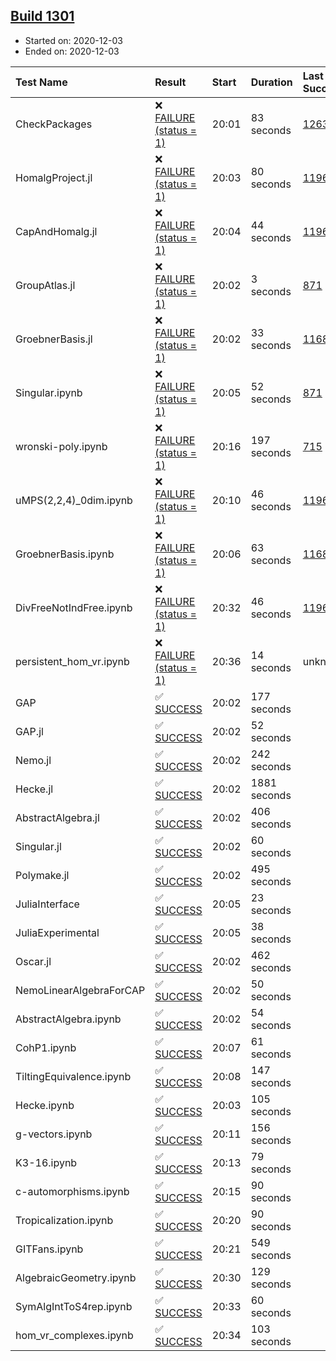 ## [Build 1301](https://oscarci.mathematik.uni-kl.de/job/oscar-stable/1301/)

* Started on: 2020-12-03
* Ended on: 2020-12-03

| Test Name    | Result | Start | Duration | Last Success | First Failure |
|:-------------|:-------|:------|:---------|:-------------|:--------------|
| CheckPackages | ❌ [FAILURE (status = 1)](https://oscarci.mathematik.uni-kl.de/job/oscar-stable/1301/artifact/logs/build-1301/CheckPackages.log) | 20:01 | 83 seconds | [1263](https://oscarci.mathematik.uni-kl.de/job/oscar-stable/1263/) | [1264](https://oscarci.mathematik.uni-kl.de/job/oscar-stable/1264/) |
| HomalgProject.jl | ❌ [FAILURE (status = 1)](https://oscarci.mathematik.uni-kl.de/job/oscar-stable/1301/artifact/logs/build-1301/HomalgProject.jl.log) | 20:03 | 80 seconds | [1196](https://oscarci.mathematik.uni-kl.de/job/oscar-stable/1196/) | [1197](https://oscarci.mathematik.uni-kl.de/job/oscar-stable/1197/) |
| CapAndHomalg.jl | ❌ [FAILURE (status = 1)](https://oscarci.mathematik.uni-kl.de/job/oscar-stable/1301/artifact/logs/build-1301/CapAndHomalg.jl.log) | 20:04 | 44 seconds | [1196](https://oscarci.mathematik.uni-kl.de/job/oscar-stable/1196/) | [1197](https://oscarci.mathematik.uni-kl.de/job/oscar-stable/1197/) |
| GroupAtlas.jl | ❌ [FAILURE (status = 1)](https://oscarci.mathematik.uni-kl.de/job/oscar-stable/1301/artifact/logs/build-1301/GroupAtlas.jl.log) | 20:02 | 3 seconds | [871](https://oscarci.mathematik.uni-kl.de/job/oscar-stable/871/) | [872](https://oscarci.mathematik.uni-kl.de/job/oscar-stable/872/) |
| GroebnerBasis.jl | ❌ [FAILURE (status = 1)](https://oscarci.mathematik.uni-kl.de/job/oscar-stable/1301/artifact/logs/build-1301/GroebnerBasis.jl.log) | 20:02 | 33 seconds | [1168](https://oscarci.mathematik.uni-kl.de/job/oscar-stable/1168/) | [1169](https://oscarci.mathematik.uni-kl.de/job/oscar-stable/1169/) |
| Singular.ipynb | ❌ [FAILURE (status = 1)](https://oscarci.mathematik.uni-kl.de/job/oscar-stable/1301/artifact/logs/build-1301/Singular.ipynb.log) | 20:05 | 52 seconds | [871](https://oscarci.mathematik.uni-kl.de/job/oscar-stable/871/) | [872](https://oscarci.mathematik.uni-kl.de/job/oscar-stable/872/) |
| wronski-poly.ipynb | ❌ [FAILURE (status = 1)](https://oscarci.mathematik.uni-kl.de/job/oscar-stable/1301/artifact/logs/build-1301/wronski-poly.ipynb.log) | 20:16 | 197 seconds | [715](https://oscarci.mathematik.uni-kl.de/job/oscar-stable/715/) | [716](https://oscarci.mathematik.uni-kl.de/job/oscar-stable/716/) |
| uMPS(2,2,4)_0dim.ipynb | ❌ [FAILURE (status = 1)](https://oscarci.mathematik.uni-kl.de/job/oscar-stable/1301/artifact/logs/build-1301/uMPS-2-2-4-_0dim.ipynb.log) | 20:10 | 46 seconds | [1196](https://oscarci.mathematik.uni-kl.de/job/oscar-stable/1196/) | [1197](https://oscarci.mathematik.uni-kl.de/job/oscar-stable/1197/) |
| GroebnerBasis.ipynb | ❌ [FAILURE (status = 1)](https://oscarci.mathematik.uni-kl.de/job/oscar-stable/1301/artifact/logs/build-1301/GroebnerBasis.ipynb.log) | 20:06 | 63 seconds | [1168](https://oscarci.mathematik.uni-kl.de/job/oscar-stable/1168/) | [1169](https://oscarci.mathematik.uni-kl.de/job/oscar-stable/1169/) |
| DivFreeNotIndFree.ipynb | ❌ [FAILURE (status = 1)](https://oscarci.mathematik.uni-kl.de/job/oscar-stable/1301/artifact/logs/build-1301/DivFreeNotIndFree.ipynb.log) | 20:32 | 46 seconds | [1196](https://oscarci.mathematik.uni-kl.de/job/oscar-stable/1196/) | [1197](https://oscarci.mathematik.uni-kl.de/job/oscar-stable/1197/) |
| persistent_hom_vr.ipynb | ❌ [FAILURE (status = 1)](https://oscarci.mathematik.uni-kl.de/job/oscar-stable/1301/artifact/logs/build-1301/persistent_hom_vr.ipynb.log) | 20:36 | 14 seconds | unknown | unknown |
| GAP | ✅ [SUCCESS](https://oscarci.mathematik.uni-kl.de/job/oscar-stable/1301/artifact/logs/build-1301/GAP.log) | 20:02 | 177 seconds |  |  |
| GAP.jl | ✅ [SUCCESS](https://oscarci.mathematik.uni-kl.de/job/oscar-stable/1301/artifact/logs/build-1301/GAP.jl.log) | 20:02 | 52 seconds |  |  |
| Nemo.jl | ✅ [SUCCESS](https://oscarci.mathematik.uni-kl.de/job/oscar-stable/1301/artifact/logs/build-1301/Nemo.jl.log) | 20:02 | 242 seconds |  |  |
| Hecke.jl | ✅ [SUCCESS](https://oscarci.mathematik.uni-kl.de/job/oscar-stable/1301/artifact/logs/build-1301/Hecke.jl.log) | 20:02 | 1881 seconds |  |  |
| AbstractAlgebra.jl | ✅ [SUCCESS](https://oscarci.mathematik.uni-kl.de/job/oscar-stable/1301/artifact/logs/build-1301/AbstractAlgebra.jl.log) | 20:02 | 406 seconds |  |  |
| Singular.jl | ✅ [SUCCESS](https://oscarci.mathematik.uni-kl.de/job/oscar-stable/1301/artifact/logs/build-1301/Singular.jl.log) | 20:02 | 60 seconds |  |  |
| Polymake.jl | ✅ [SUCCESS](https://oscarci.mathematik.uni-kl.de/job/oscar-stable/1301/artifact/logs/build-1301/Polymake.jl.log) | 20:02 | 495 seconds |  |  |
| JuliaInterface | ✅ [SUCCESS](https://oscarci.mathematik.uni-kl.de/job/oscar-stable/1301/artifact/logs/build-1301/JuliaInterface.log) | 20:05 | 23 seconds |  |  |
| JuliaExperimental | ✅ [SUCCESS](https://oscarci.mathematik.uni-kl.de/job/oscar-stable/1301/artifact/logs/build-1301/JuliaExperimental.log) | 20:05 | 38 seconds |  |  |
| Oscar.jl | ✅ [SUCCESS](https://oscarci.mathematik.uni-kl.de/job/oscar-stable/1301/artifact/logs/build-1301/Oscar.jl.log) | 20:02 | 462 seconds |  |  |
| NemoLinearAlgebraForCAP | ✅ [SUCCESS](https://oscarci.mathematik.uni-kl.de/job/oscar-stable/1301/artifact/logs/build-1301/NemoLinearAlgebraForCAP.log) | 20:02 | 50 seconds |  |  |
| AbstractAlgebra.ipynb | ✅ [SUCCESS](https://oscarci.mathematik.uni-kl.de/job/oscar-stable/1301/artifact/logs/build-1301/AbstractAlgebra.ipynb.log) | 20:02 | 54 seconds |  |  |
| CohP1.ipynb | ✅ [SUCCESS](https://oscarci.mathematik.uni-kl.de/job/oscar-stable/1301/artifact/logs/build-1301/CohP1.ipynb.log) | 20:07 | 61 seconds |  |  |
| TiltingEquivalence.ipynb | ✅ [SUCCESS](https://oscarci.mathematik.uni-kl.de/job/oscar-stable/1301/artifact/logs/build-1301/TiltingEquivalence.ipynb.log) | 20:08 | 147 seconds |  |  |
| Hecke.ipynb | ✅ [SUCCESS](https://oscarci.mathematik.uni-kl.de/job/oscar-stable/1301/artifact/logs/build-1301/Hecke.ipynb.log) | 20:03 | 105 seconds |  |  |
| g-vectors.ipynb | ✅ [SUCCESS](https://oscarci.mathematik.uni-kl.de/job/oscar-stable/1301/artifact/logs/build-1301/g-vectors.ipynb.log) | 20:11 | 156 seconds |  |  |
| K3-16.ipynb | ✅ [SUCCESS](https://oscarci.mathematik.uni-kl.de/job/oscar-stable/1301/artifact/logs/build-1301/K3-16.ipynb.log) | 20:13 | 79 seconds |  |  |
| c-automorphisms.ipynb | ✅ [SUCCESS](https://oscarci.mathematik.uni-kl.de/job/oscar-stable/1301/artifact/logs/build-1301/c-automorphisms.ipynb.log) | 20:15 | 90 seconds |  |  |
| Tropicalization.ipynb | ✅ [SUCCESS](https://oscarci.mathematik.uni-kl.de/job/oscar-stable/1301/artifact/logs/build-1301/Tropicalization.ipynb.log) | 20:20 | 90 seconds |  |  |
| GITFans.ipynb | ✅ [SUCCESS](https://oscarci.mathematik.uni-kl.de/job/oscar-stable/1301/artifact/logs/build-1301/GITFans.ipynb.log) | 20:21 | 549 seconds |  |  |
| AlgebraicGeometry.ipynb | ✅ [SUCCESS](https://oscarci.mathematik.uni-kl.de/job/oscar-stable/1301/artifact/logs/build-1301/AlgebraicGeometry.ipynb.log) | 20:30 | 129 seconds |  |  |
| SymAlgIntToS4rep.ipynb | ✅ [SUCCESS](https://oscarci.mathematik.uni-kl.de/job/oscar-stable/1301/artifact/logs/build-1301/SymAlgIntToS4rep.ipynb.log) | 20:33 | 60 seconds |  |  |
| hom_vr_complexes.ipynb | ✅ [SUCCESS](https://oscarci.mathematik.uni-kl.de/job/oscar-stable/1301/artifact/logs/build-1301/hom_vr_complexes.ipynb.log) | 20:34 | 103 seconds |  |  |
